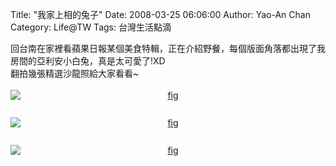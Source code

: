 Title: "我家上相的兔子"
Date: 2008-03-25 06:06:00
Author: Yao-An Chan
Category: Life@TW
Tags: 台灣生活點滴


<div class='post'>
回台南在家裡看蘋果日報某個美食特輯，正在介紹野餐，每個版面角落都出現了我房間的亞利安小白兔，真是太可愛了!XD<br />翻拍幾張精選沙龍照給大家看看~<br /><br /><a href="http://1.bp.blogspot.com/_mvtDPM7iODU/R-kDo2UaOMI/AAAAAAAAAH4/C4GQpPHpinc/s1600-h/DSC00227.JPG"><img style="display:block; margin:0px auto 10px; text-align:center;cursor:pointer; cursor:hand;" src="http://1.bp.blogspot.com/_mvtDPM7iODU/R-kDo2UaOMI/AAAAAAAAAH4/C4GQpPHpinc/s320/DSC00227.JPG" border="0" alt="fig"id="BLOGGER_PHOTO_ID_5181676846577236162" /></a><br /><a href="http://3.bp.blogspot.com/_mvtDPM7iODU/R-kCfWUaOKI/AAAAAAAAAHo/sAjOEfrflyg/s1600-h/DSC00230.JPG"><img style="display:block; margin:0px auto 10px; text-align:center;cursor:pointer; cursor:hand;" src="http://3.bp.blogspot.com/_mvtDPM7iODU/R-kCfWUaOKI/AAAAAAAAAHo/sAjOEfrflyg/s320/DSC00230.JPG" border="0" alt="fig"id="BLOGGER_PHOTO_ID_5181675583856851106" /></a><br /><a href="http://2.bp.blogspot.com/_mvtDPM7iODU/R-kCgGUaOLI/AAAAAAAAAHw/3smcCyeqybU/s1600-h/DSC00232.JPG"><img style="display:block; margin:0px auto 10px; text-align:center;cursor:pointer; cursor:hand;" src="http://2.bp.blogspot.com/_mvtDPM7iODU/R-kCgGUaOLI/AAAAAAAAAHw/3smcCyeqybU/s320/DSC00232.JPG" border="0" alt="fig"id="BLOGGER_PHOTO_ID_5181675596741753010" /></a></div>
